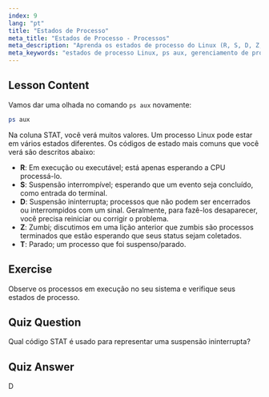 ```yaml
---
index: 9
lang: "pt"
title: "Estados de Processo"
meta_title: "Estados de Processo - Processos"
meta_description: "Aprenda os estados de processo do Linux (R, S, D, Z, T) usando `ps aux`. Entenda os códigos STAT comuns e gerencie processos de forma eficaz. Comece sua jornada no Linux!"
meta_keywords: "estados de processo Linux, ps aux, gerenciamento de processos, tutorial Linux, Linux para iniciantes, códigos STAT, guia Linux"
---
```


## Lesson Content

Vamos dar uma olhada no comando `ps aux` novamente:

```bash
ps aux
```

Na coluna STAT, você verá muitos valores. Um processo Linux pode estar em vários estados diferentes. Os códigos de estado mais comuns que você verá são descritos abaixo:

- **R**: Em execução ou executável; está apenas esperando a CPU processá-lo.
- **S**: Suspensão interrompível; esperando que um evento seja concluído, como entrada do terminal.
- **D**: Suspensão ininterrupta; processos que não podem ser encerrados ou interrompidos com um sinal. Geralmente, para fazê-los desaparecer, você precisa reiniciar ou corrigir o problema.
- **Z**: Zumbi; discutimos em uma lição anterior que zumbis são processos terminados que estão esperando que seus status sejam coletados.
- **T**: Parado; um processo que foi suspenso/parado.

## Exercise

Observe os processos em execução no seu sistema e verifique seus estados de processo.

## Quiz Question

Qual código STAT é usado para representar uma suspensão ininterrupta?

## Quiz Answer

D
